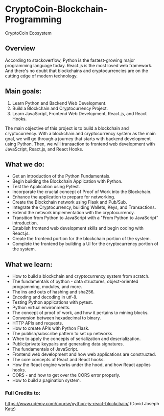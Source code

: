 # CryptoCoin-Blockchain-Programming
 CryptoCoin Ecosystem

## Overview
According to stackoverflow, Python is the fastest-growing major programming language today. React.js is the most loved web framework. And there's no doubt that blockchains and cryptocurrencies are on the cutting edge of modern technology.

## Main goals:
1. Learn Python and Backend Web Development.
2. Build a Blockchain and Cryptocurrency Project.
3. Learn JavaScript, Frontend Web Development, React.js, and React Hooks.

The main objective of this project is to build a blockchain and cryptocurrency. With a blockchain and cryptocurrency system as the main goal, we will go through a journey that starts with backend development using Python. Then, we will transaction to frontend web development with JavaScript, React.js, and React Hooks.

## What we do:
- Get an introduction of the Python Fundamentals.
- Begin building the Blockchain Application with Python.
- Test the Application using Pytest.
- Incorporate the crucial concept of Proof of Work into the Blockchain.
- Enhance the application to prepare for networking.
- Create the Blockchain network using Flask and Pub/Sub.
- Integrate the Cryptocurrency, building Wallets, Keys, and Transactions.
- Extend the network implementation with the cryptocurrency.
- Transition from Python to JavaScript with a "From Python to JavaScript" introduction.
- Establish frontend web development skills and begin coding with React.js.
- Create the frontend portion for the blockchain portion of the system.
- Complete the frontend by building a UI for the cryptocurrency portion of the system.

## What we learn:
- How to build a blockchain and cryptocurrency system from scratch.
- The fundamentals of python - data structures, object-oriented programming, modules, and more.
- The ins and outs of hashing and sha256.
- Encoding and decoding in utf-8.
- Testing Python applications with pytest.
- Python virtual environments.
- The concept of proof of work, and how it pertains to mining blocks.
- Conversion between hexadecimal to binary.
- HTTP APIs and requests.
- How to create APIs with Python Flask.
- The publish/subscribe pattern to set up networks.
- When to apply the concepts of serialization and deserialization.
- Public/private keypairs and generating data signatures.
- The fundamentals of JavaScript.
- Frontend web development and how web applications are constructed.
- The core concepts of React and React hooks.
- How the React engine works under the hood, and how React applies hooks.
- CORS - and how to get over the CORS error properly.
- How to build a pagination system.

### Full Credits to:
https://www.udemy.com/course/python-js-react-blockchain/ (David Joseph Katz)

